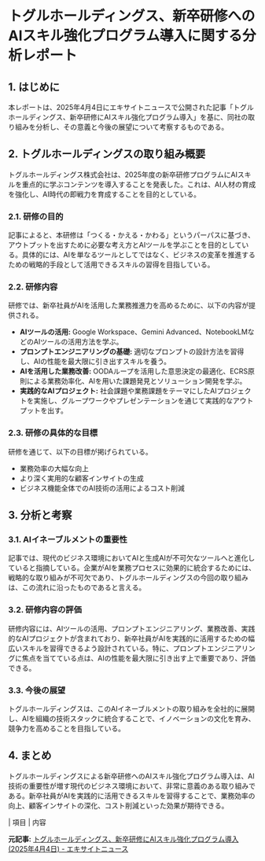 # トグルホールディングス、新卒研修へのAIスキル強化プログラム導入に関する分析レポート

## 1. はじめに

本レポートは、2025年4月4日にエキサイトニュースで公開された記事「トグルホールディングス、新卒研修にAIスキル強化プログラム導入」を基に、同社の取り組みを分析し、その意義と今後の展望について考察するものである。

## 2. トグルホールディングスの取り組み概要

トグルホールディングス株式会社は、2025年度の新卒研修プログラムにAIスキルを重点的に学ぶコンテンツを導入することを発表した。これは、AI人材の育成を強化し、AI時代の即戦力を育成することを目的としている。

### 2.1. 研修の目的

記事によると、本研修は「つくる・かえる・かわる」というパーパスに基づき、アウトプットを出すために必要な考え方とAIツールを学ぶことを目的としている。具体的には、AIを単なるツールとしてではなく、ビジネスの変革を推進するための戦略的手段として活用できるスキルの習得を目指している。

### 2.2. 研修内容

研修では、新卒社員がAIを活用した業務推進力を高めるために、以下の内容が提供される。

* **AIツールの活用:** Google Workspace、Gemini Advanced、NotebookLMなどのAIツールの活用方法を学ぶ。
* **プロンプトエンジニアリングの基礎:** 適切なプロンプトの設計方法を習得し、AIの性能を最大限に引き出すスキルを養う。
* **AIを活用した業務改善:** OODAループを活用した意思決定の最適化、ECRS原則による業務効率化、AIを用いた課題発見とソリューション開発を学ぶ。
* **実践的なAIプロジェクト:** 社会課題や業務課題をテーマにしたAIプロジェクトを実施し、グループワークやプレゼンテーションを通じて実践的なアウトプットを出す。

### 2.3. 研修の具体的な目標

研修を通じて、以下の目標が掲げられている。

* 業務効率の大幅な向上
* より深く実用的な顧客インサイトの生成
* ビジネス機能全体でのAI技術の活用によるコスト削減

## 3. 分析と考察

### 3.1. AIイネーブルメントの重要性

記事では、現代のビジネス環境においてAIと生成AIが不可欠なツールへと進化していると指摘している。企業がAIを業務プロセスに効果的に統合するためには、戦略的な取り組みが不可欠であり、トグルホールディングスの今回の取り組みは、この流れに沿ったものであると言える。

### 3.2. 研修内容の評価

研修内容には、AIツールの活用、プロンプトエンジニアリング、業務改善、実践的なAIプロジェクトが含まれており、新卒社員がAIを実践的に活用するための幅広いスキルを習得できるよう設計されている。特に、プロンプトエンジニアリングに焦点を当てている点は、AIの性能を最大限に引き出す上で重要であり、評価できる。

### 3.3. 今後の展望

トグルホールディングスは、このAIイネーブルメントの取り組みを全社的に展開し、AIを組織の技術スタックに統合することで、イノベーションの文化を育み、競争力を高めることを目指している。

## 4. まとめ

トグルホールディングスによる新卒研修へのAIスキル強化プログラム導入は、AI技術の重要性が増す現代のビジネス環境において、非常に意義のある取り組みである。新卒社員がAIを実践的に活用できるスキルを習得することで、業務効率の向上、顧客インサイトの深化、コスト削減といった効果が期待できる。

| 項目 | 内容 

**元記事:** [トグルホールディングス、新卒研修にAIスキル強化プログラム導入 (2025年4月4日) - エキサイトニュース](https://www.excite.co.jp/news/article/Prtimes_2025-04-04-97866-55/)